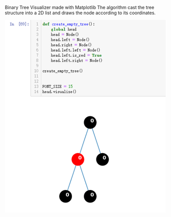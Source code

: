 Binary Tree Visualizer made with Matplotlib
The algorithm cast the tree structure into a 2D list and draws the node according to its coordinates.

![](https://github.com/JiayouQin/Python-projects/blob/master/pictures/binary_tree_visulaizer.png?raw=true)
